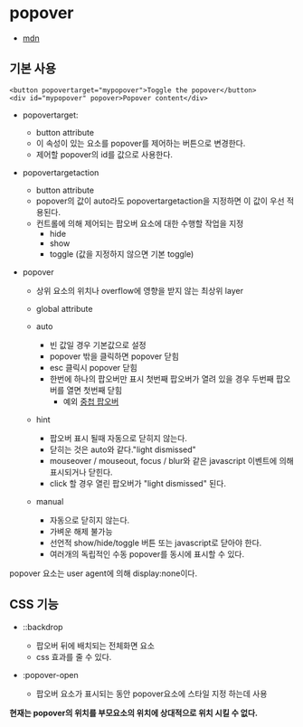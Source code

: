 # popover

- [mdn](https://developer.mozilla.org/en-US/docs/Web/API/Popover_API/Using#using_hint_popover_state)

## 기본 사용

```
<button popovertarget="mypopover">Toggle the popover</button>
<div id="mypopover" popover>Popover content</div>

```

- popovertarget:

  - button attribute
  - 이 속성이 있는 요소를 popover를 제어하는 버튼으로 변경한다.
  - 제어할 popover의 id를 값으로 사용한다.

- popovertargetaction

  - button attribute
  - popover의 값이 auto라도 popovertargetaction을 지정하면 이 값이 우선 적용된다.
  - 컨트롤에 의해 제어되는 팝오버 요소에 대한 수행할 작업을 지정
    - hide
    - show
    - toggle (값을 지정하지 않으면 기본 toggle)

- popover

  - 상위 요소의 위치나 overflow에 영향을 받지 않는 최상위 layer
  - global attribute
  - auto

    - 빈 값일 경우 기본값으로 설정
    - popover 밖을 클릭하면 popover 닫힘
    - esc 클릭시 popover 닫힘
    - 한번에 하나의 팝오버만 표시 첫번째 팝오버가 열려 있을 경우 두번째 팝오버를 열면 첫번째 닫힘
      - 예외 [중첩 팝오버](https://developer.mozilla.org/en-US/docs/Web/API/Popover_API/Using#nested_popovers)

  - hint
    - 팝오버 표시 될때 자동으로 닫히지 않는다.
    - 닫히는 것은 auto와 같다."light dismissed"
    - mouseover / mouseout, focus / blur와 같은 javascript 이벤트에 의해 표시되거나 닫힌다.
    - click 할 경우 열린 팝오버가 "light dismissed" 된다.
  - manual
    - 자동으로 닫히지 않는다.
    - 가벼운 해제 불가능
    - 선언적 show/hide/toggle 버튼 또는 javascript로 닫아야 한다.
    - 여러개의 독립적인 수동 popover를 동시에 표시할 수 있다.

popover 요소는 user agent에 의해 display:none이다.

## CSS 기능

- ::backdrop

  - 팝오버 뒤에 배치되는 전체화면 요소
  - css 효과를 줄 수 있다.

- :popover-open
  - 팝오버 요소가 표시되는 동안 popover요소에 스타일 지정 하는데 사용

**현재는 popover의 위치를 부모요소의 위치에 상대적으로 위치 시킬 수 없다.**
